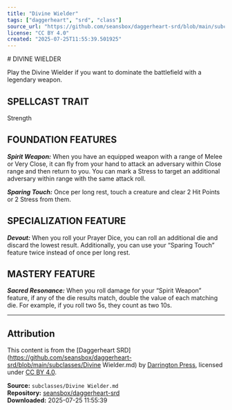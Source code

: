```yaml
---
title: "Divine Wielder"
tags: ["daggerheart", "srd", "class"]
source_url: "https://github.com/seansbox/daggerheart-srd/blob/main/subclasses/Divine Wielder.md"
license: "CC BY 4.0"
created: "2025-07-25T11:55:39.501925"
---
```


﻿# DIVINE WIELDER

Play the Divine Wielder if you want to dominate the battlefield with a legendary weapon.

## SPELLCAST TRAIT

Strength

## FOUNDATION FEATURES

***Spirit Weapon:*** When you have an equipped weapon with a range of Melee or Very Close, it can fly from your hand to attack an adversary within Close range and then return to you. You can mark a Stress to target an additional adversary within range with the same attack roll.

***Sparing Touch:*** Once per long rest, touch a creature and clear 2 Hit Points or 2 Stress from them.

## SPECIALIZATION FEATURE

***Devout:*** When you roll your Prayer Dice, you can roll an additional die and discard the lowest result. Additionally, you can use your “Sparing Touch” feature twice instead of once per long rest.

## MASTERY FEATURE

***Sacred Resonance:*** When you roll damage for your “Spirit Weapon” feature, if any of the die results match, double the value of each matching die. For example, if you roll two 5s, they count as two 10s.

---

## Attribution

This content is from the [Daggerheart SRD](https://github.com/seansbox/daggerheart-srd/blob/main/subclasses/Divine Wielder.md) by [Darrington Press](https://darringtonpress.com/), licensed under [CC BY 4.0](https://creativecommons.org/licenses/by/4.0/).

**Source:** `subclasses/Divine Wielder.md`  
**Repository:** [seansbox/daggerheart-srd](https://github.com/seansbox/daggerheart-srd)  
**Downloaded:** 2025-07-25 11:55:39

